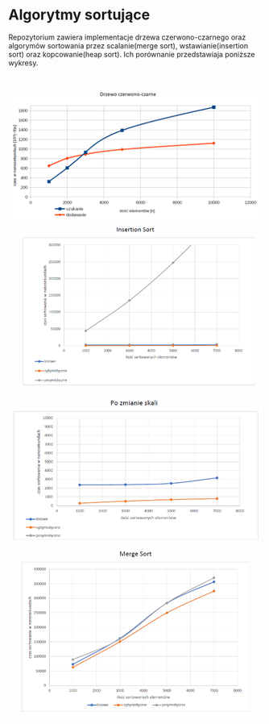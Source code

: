 # Algorytmy sortujące

Repozytorium zawiera implementacje drzewa czerwono-czarnego oraz algorymów sortowania przez scalanie(merge sort), wstawianie(insertion sort) oraz kopcowanie(heap sort). Ich porównanie przedstawiaja poniższe wykresy.

<img src="https://github.com/wasikm04/Java_exercises/blob/master/img/rbtree.png" width="800"/>
<img src="https://github.com/wasikm04/Java_exercises/blob/master/img/insort1.png" width="800"/>
<img src="https://github.com/wasikm04/Java_exercises/blob/master/img/insort2.png" width="800"/>
<img src="https://github.com/wasikm04/Java_exercises/blob/master/img/mergesort.png" width="800"/>


